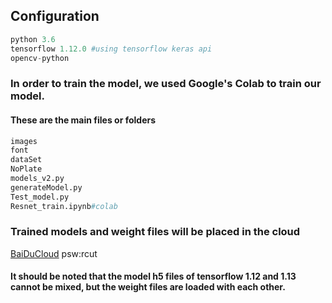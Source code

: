 ## Configuration

```python 3.6
python 3.6
tensorflow 1.12.0 #using tensorflow keras api
opencv-python
```

### In order to train the model, we used Google's Colab to train our model.

#### These are the main files or folders

```python
images
font
dataSet
NoPlate
models_v2.py
generateModel.py
Test_model.py
Resnet_train.ipynb#colab
```

### Trained models and weight files will be placed in the cloud

[BaiDuCloud](https://pan.baidu.com/s/1aEB11wcfh93h2ez0giYfYg ) psw:rcut 

#### It should be noted that the model h5 files of tensorflow 1.12 and 1.13 cannot be mixed, but the weight files are loaded with each other.

